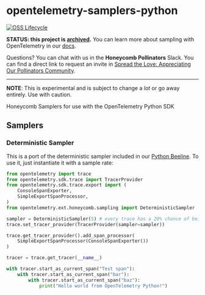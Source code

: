 # opentelemetry-samplers-python

[![OSS Lifecycle](https://img.shields.io/osslifecycle/honeycombio/opentelemetry-samplers-python)](https://github.com/honeycombio/home/blob/main/honeycomb-oss-lifecycle-and-practices.md)

**STATUS: this project is [archived](https://github.com/honeycombio/home/blob/main/honeycomb-oss-lifecycle-and-practices.md).** You can learn more about sampling with OpenTelemetry in our [docs](https://docs.honeycomb.io/getting-data-in/opentelemetry/python/#sampling).

Questions? You can chat with us in the **Honeycomb Pollinators** Slack. You can find a direct link to request an invite in [Spread the Love: Appreciating Our Pollinators Community](https://www.honeycomb.io/blog/spread-the-love-appreciating-our-pollinators-community/).

---

**NOTE**: This is experimental and is subject to change a _lot_ or go away entirely. Use with caution.

Honeycomb Samplers for use with the OpenTelemetry Python SDK

## Samplers

### Deterministic Sampler

This is a port of the deterministic sampler included in our [Python Beeline](https://github.com/honeycombio/beeline-python). To use it, just instantiate it with a sample rate:

```python
from opentelemetry import trace
from opentelemetry.sdk.trace import TracerProvider
from opentelemetry.sdk.trace.export import (
    ConsoleSpanExporter,
    SimpleExportSpanProcessor,
)
from opentelemetry.ext.honeycomb.sampling import DeterministicSampler

sampler = DeterministicSampler(5) # every trace has a 20% chance of being sampled
trace.set_tracer_provider(TracerProvider(sampler=sampler))

trace.get_tracer_provider().add_span_processor(
    SimpleExportSpanProcessor(ConsoleSpanExporter())
)

tracer = trace.get_tracer(__name__)

with tracer.start_as_current_span("Test span"):
    with tracer.start_as_current_span("bar"):
        with tracer.start_as_current_span("baz"):
            print("Hello world from OpenTelemetry Python!")
```
